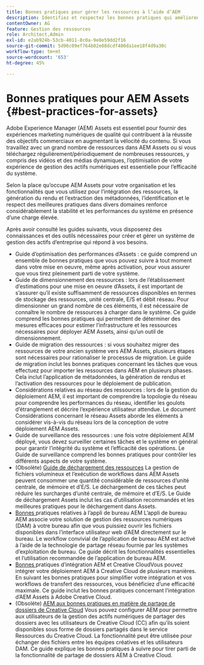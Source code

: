 ```yaml
---
title: Bonnes pratiques pour gérer les ressources à l’aide d’AEM
description: Identifiez et respectez les bonnes pratiques qui améliorent la stabilité et les performances du système lors de la charge, en fonction du déploiement d’AEM Assets et des fonctionnalités utilisées pour l’ingestion et le traitement des ressources.
contentOwner: AG
feature: Gestion des ressources
role: Architect,Admin
exl-id: e2ab924b-53cb-4011-8c0a-9e8e59dd2f16
source-git-commit: 5d96c09ef764b02e08dcdf480da1ee18f4d9a30c
workflow-type: tm+mt
source-wordcount: '653'
ht-degree: 45%

---
```


# Bonnes pratiques pour AEM Assets {#best-practices-for-assets}

Adobe Experience Manager (AEM) Assets est essentiel pour fournir des expériences marketing numériques de qualité qui contribuent à la réussite des objectifs commerciaux en augmentant la vélocité du contenu. Si vous travaillez avec un grand nombre de ressources dans AEM Assets ou si vous téléchargez régulièrement/périodiquement de nombreuses ressources, y compris des vidéos et des médias dynamiques, l’optimisation de votre expérience de gestion des actifs numériques est essentielle pour l’efficacité du système.

Selon la place qu’occupe AEM Assets pour votre organisation et les fonctionnalités que vous utilisez pour l’intégration des ressources, la génération du rendu et l’extraction des métadonnées, l’identification et le respect des meilleures pratiques dans divers domaines renforce considérablement la stabilité et les performances du système en présence d’une charge élevée.

Après avoir consulté les guides suivants, vous disposerez des connaissances et des outils nécessaires pour créer et gérer un système de gestion des actifs d’entreprise qui répond à vos besoins.

* [](performance-tuning-guidelines.md)
Guide d’optimisation des performances d’Assets : ce guide comprend un ensemble de bonnes pratiques que vous pouvez suivre à tout moment dans votre mise en oeuvre, même après activation, pour vous assurer que vous tirez pleinement parti de votre système.
* [](assets-sizing-guide.md)
Guide de dimensionnement des ressources : lors de l’établissement d’estimations pour une mise en oeuvre d’Assets, il est important de s’assurer qu’il existe suffisamment de ressources disponibles en termes de stockage des ressources, unité centrale, E/S et débit réseau. Pour dimensionner un grand nombre de ces éléments, il est nécessaire de connaître le nombre de ressources à charger dans le système. Ce guide comprend les bonnes pratiques qui permettent de déterminer des mesures efficaces pour estimer l’infrastructure et les ressources nécessaires pour déployer AEM Assets, ainsi qu’un outil de dimensionnement.
* [](assets-migration-guide.md)
Guide de migration des ressources : si vous souhaitez migrer des ressources de votre ancien système vers AEM Assets, plusieurs étapes sont nécessaires pour rationaliser le processus de migration. Le guide de migration inclut les bonnes pratiques concernant les tâches que vous effectuez pour importer les ressources dans AEM en plusieurs phases. Cela inclut l’application de métadonnées, la génération de rendus et l’activation des ressources pour le déploiement de publication.
* [](assets-network-considerations.md)
Considérations relatives au réseau des ressources : lors de la gestion du déploiement AEM, il est important de comprendre la topologie du réseau pour comprendre les performances du réseau, identifier les goulots d’étranglement et décrire l’expérience utilisateur attendue. Le document Considérations concernant le réseau Assets aborde les éléments à considérer vis-à-vis du réseau lors de la conception de votre déploiement AEM Assets.
* [](assets-monitoring-best-practices.md)
Guide de surveillance des ressources : une fois votre déploiement AEM déployé, vous devez surveiller certaines tâches et le système en général pour garantir l’intégrité du système et l’efficacité des opérations. Le Guide de surveillance comprend les bonnes pratiques pour contrôler les différents aspects de votre système.
* (Obsolète) [Guide de déchargement des ressources](assets-offloading-best-practices.md)
La gestion de fichiers volumineux et l’exécution de workflows dans AEM Assets peuvent consommer une quantité considérable de ressources d’unité centrale, de mémoire et d’E/S. Le déchargement de ces tâches peut réduire les surcharges d’unité centrale, de mémoire et d’E/S. Le Guide de déchargement Assets inclut les cas d’utilisation recommandés et les meilleures pratiques pour le déchargement dans Assets.
* [Bonnes ](https://helpx.adobe.com/fr/experience-manager/desktop-app/aem-desktop-app-best-practices.html)
pratiques relatives à l’appli de bureau AEM L’appli de bureau AEM associe votre solution de gestion des ressources numériques (DAM) à votre bureau afin que vous puissiez ouvrir les fichiers disponibles dans l’interface utilisateur web d’AEM directement sur le bureau. Le workflow convivial de l’application de bureau AEM est activé à l’aide de la technologie de partage réseau fournie par les systèmes d’exploitation de bureau. Ce guide décrit les fonctionnalités essentielles et l’utilisation recommandée de l’application de bureau AEM.
* [Bonnes ](aem-cc-integration-best-practices.md)
pratiques d’intégration AEM et Creative CloudVous pouvez intégrer votre déploiement AEM à Creative Cloud de plusieurs manières. En suivant les bonnes pratiques pour simplifier votre intégration et vos workflows de transfert des ressources, vous bénéficiez d’une efficacité maximale. Ce guide inclut les bonnes pratiques concernant l’intégration d’AEM Assets à Adobe Creative Cloud.
* (Obsolète) [AEM aux bonnes pratiques en matière de partage de dossiers de Creative Cloud](aem-cc-folder-sharing-best-practices.md)
Vous pouvez configurer AEM pour permettre aux utilisateurs de la gestion des actifs numériques de partager des dossiers avec les utilisateurs de Creative Cloud (CC) afin qu’ils soient disponibles sous forme de dossiers partagés dans le service Ressources du Creative Cloud. La fonctionnalité peut être utilisée pour échanger des fichiers entre les équipes créatives et les utilisateurs DAM. Ce guide explique les bonnes pratiques à suivre pour tirer parti de la fonctionnalité de partage de dossiers AEM à Creative Cloud.
